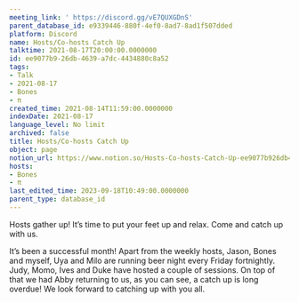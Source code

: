 ```yaml
---
meeting_link: ' https://discord.gg/vE7QUXGDnS'
parent_database_id: e9339446-880f-4ef0-8ad7-8ad1f507dded
platform: Discord
name: Hosts/Co-hosts Catch Up
talktime: 2021-08-17T20:00:00.0000000
id: ee9077b9-26db-4639-a7dc-4434880c8a52
tags:
- Talk
- 2021-08-17
- Bones
- π
created_time: 2021-08-14T11:59:00.0000000
indexDate: 2021-08-17
language_level: No limit
archived: false
title: Hosts/Co-hosts Catch Up
object: page
notion_url: https://www.notion.so/Hosts-Co-hosts-Catch-Up-ee9077b926db4639a7dc4434880c8a52
hosts:
- Bones
- π
last_edited_time: 2023-09-18T10:49:00.0000000
parent_type: database_id
---
```









Hosts gather up! It’s time to put your feet up and relax. Come and catch up with us.

It’s been a successful month! Apart from the weekly hosts, Jason, Bones and myself, Uya and Milo are running beer night every Friday fortnightly. Judy, Momo, Ives and Duke have hosted a couple of sessions. On top of that we had Abby returning to us, as you can see, a catch up is long overdue! We look forward to catching up with you all.

















